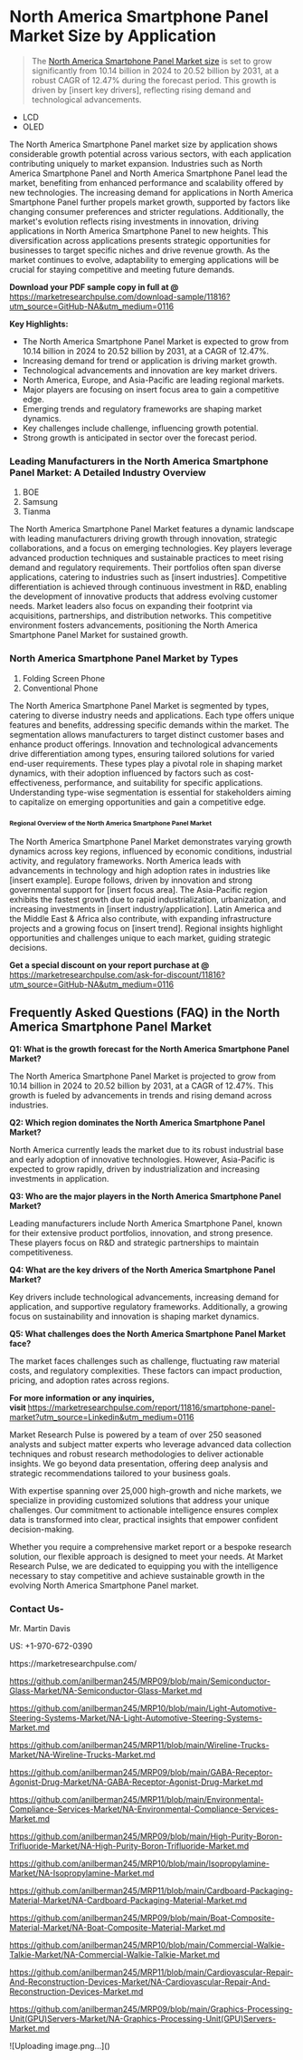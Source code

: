 <h1>North America Smartphone Panel Market&nbsp;Size by Application</h1><blockquote><p>The <a href="https://marketresearchpulse.com/download-sample/11816?utm_source=GitHub-NA&amp;utm_medium=0116">North America Smartphone Panel Market size</a> is set to grow significantly from 10.14 billion in 2024 to 20.52 billion by 2031, at a robust CAGR of 12.47% during the forecast period. This growth is driven by [insert key drivers], reflecting rising demand and technological advancements.</p></blockquote><ul><li>LCD<li> OLED</li></ul><p>The North America Smartphone Panel market size by application shows considerable growth potential across various sectors, with each application contributing uniquely to market expansion. Industries such as North America Smartphone Panel and North America Smartphone Panel lead the market, benefiting from enhanced performance and scalability offered by new technologies. The increasing demand for applications in North America Smartphone Panel further propels market growth, supported by factors like changing consumer preferences and stricter regulations. Additionally, the market's evolution reflects rising investments in innovation, driving applications in North America Smartphone Panel to new heights. This diversification across applications presents strategic opportunities for businesses to target specific niches and drive revenue growth. As the market continues to evolve, adaptability to emerging applications will be crucial for staying competitive and meeting future demands.</p><p><strong>Download your PDF sample copy in full at @ </strong><a href="https://marketresearchpulse.com/download-sample/11816?utm_source=GitHub-NA&amp;utm_medium=0116">https://marketresearchpulse.com/download-sample/11816?utm_source=GitHub-NA&amp;utm_medium=0116</a></p><p><strong>Key Highlights: </strong></p><ul><li>The North America Smartphone Panel Market is expected to grow from 10.14 billion in 2024 to 20.52 billion by 2031, at a CAGR of 12.47%.</li><li>Increasing demand for trend or application is driving market growth.</li><li>Technological advancements and innovation are key market drivers.</li><li>North America, Europe, and Asia-Pacific are leading regional markets.</li><li>Major players are focusing on insert focus area to gain a competitive edge.</li><li>Emerging trends and regulatory frameworks are shaping market dynamics.</li><li>Key challenges include challenge, influencing growth potential.</li><li>Strong growth is anticipated in sector over the forecast period.</li></ul><h3>Leading Manufacturers in the North America Smartphone Panel Market: A Detailed Industry Overview</h3><ol><li>BOE</li><li>Samsung</li><li>Tianma</li></ol><div class="flex max-w-full flex-col flex-grow"><div class="min-h-8 text-message flex w-full flex-col items-end gap-2 whitespace-normal break-words [.text-message+&amp;]:mt-5" dir="auto" data-message-author-role="assistant" data-message-id="fd8432e4-4910-450d-b182-61b7bfb0a01f" data-message-model-slug="gpt-4o"><div class="flex w-full flex-col gap-1 empty:hidden first:pt-[3px]"><div class="markdown prose w-full break-words dark:prose-invert light"><p>The North America Smartphone Panel Market features a dynamic landscape with leading manufacturers driving growth through innovation, strategic collaborations, and a focus on emerging technologies. Key players leverage advanced production techniques and sustainable practices to meet rising demand and regulatory requirements. Their portfolios often span diverse applications, catering to industries such as [insert industries]. Competitive differentiation is achieved through continuous investment in R&amp;D, enabling the development of innovative products that address evolving customer needs. Market leaders also focus on expanding their footprint via acquisitions, partnerships, and distribution networks. This competitive environment fosters advancements, positioning the North America Smartphone Panel Market for sustained growth.</p></div></div></div></div><h3>North America Smartphone Panel Market by Types</h3><ol><li>Folding Screen Phone<li> Conventional Phone</li></ol><div class="flex max-w-full flex-col flex-grow"><div class="min-h-8 text-message flex w-full flex-col items-end gap-2 whitespace-normal break-words [.text-message+&amp;]:mt-5" dir="auto" data-message-author-role="assistant" data-message-id="084470be-0bb7-4664-bddf-5156b4f41249" data-message-model-slug="gpt-4o-mini"><div class="flex w-full flex-col gap-1 empty:hidden first:pt-[3px]"><div class="markdown prose w-full break-words dark:prose-invert light"><p>The North America Smartphone Panel Market is segmented by types, catering to diverse industry needs and applications. Each type offers unique features and benefits, addressing specific demands within the market. The segmentation allows manufacturers to target distinct customer bases and enhance product offerings. Innovation and technological advancements drive differentiation among types, ensuring tailored solutions for varied end-user requirements. These types play a pivotal role in shaping market dynamics, with their adoption influenced by factors such as cost-effectiveness, performance, and suitability for specific applications. Understanding type-wise segmentation is essential for stakeholders aiming to capitalize on emerging opportunities and gain a competitive edge.</p></div></div></div></div><h3><span style="font-size: 11px;">Regional Overview of the North America Smartphone Panel Market</span></h3><div class="flex max-w-full flex-col flex-grow"><div class="min-h-8 text-message flex w-full flex-col items-end gap-2 whitespace-normal break-words [.text-message+&amp;]:mt-5" dir="auto" data-message-author-role="assistant" data-message-id="e9038762-ce64-4e30-91c9-9bd413514231" data-message-model-slug="gpt-4o-mini"><div class="flex w-full flex-col gap-1 empty:hidden first:pt-[3px]"><div class="markdown prose w-full break-words dark:prose-invert light"><p>The North America Smartphone Panel Market demonstrates varying growth dynamics across key regions, influenced by economic conditions, industrial activity, and regulatory frameworks. North America leads with advancements in technology and high adoption rates in industries like [insert example]. Europe follows, driven by innovation and strong governmental support for [insert focus area]. The Asia-Pacific region exhibits the fastest growth due to rapid industrialization, urbanization, and increasing investments in [insert industry/application]. Latin America and the Middle East &amp; Africa also contribute, with expanding infrastructure projects and a growing focus on [insert trend]. Regional insights highlight opportunities and challenges unique to each market, guiding strategic decisions.</p></div></div></div></div><p><strong>Get a special discount on your report purchase at @ </strong><a href="https://marketresearchpulse.com/ask-for-discount/11816?utm_source=GitHub-NA&amp;utm_medium=0116">https://marketresearchpulse.com/ask-for-discount/11816?utm_source=GitHub-NA&amp;utm_medium=0116</a></p><h2>Frequently Asked Questions (FAQ) in the North America Smartphone Panel Market</h2><p><strong>Q1: What is the growth forecast for the North America Smartphone Panel Market?</strong></p><p>The North America Smartphone Panel Market is projected to grow from 10.14 billion in 2024 to 20.52 billion by 2031, at a CAGR of 12.47%. This growth is fueled by advancements in trends and rising demand across industries.</p><p><strong>Q2: Which region dominates the North America Smartphone Panel Market?</strong></p><p>North America currently leads the market due to its robust industrial base and early adoption of innovative technologies. However, Asia-Pacific is expected to grow rapidly, driven by industrialization and increasing investments in application.</p><p><strong>Q3: Who are the major players in the North America Smartphone Panel Market?</strong></p><p>Leading manufacturers include North America Smartphone Panel, known for their extensive product portfolios, innovation, and strong presence. These players focus on R&amp;D and strategic partnerships to maintain competitiveness.</p><p><strong>Q4: What are the key drivers of the North America Smartphone Panel Market?</strong></p><p>Key drivers include technological advancements, increasing demand for application, and supportive regulatory frameworks. Additionally, a growing focus on sustainability and innovation is shaping market dynamics.</p><p><strong>Q5: What challenges does the North America Smartphone Panel Market face?</strong></p><p>The market faces challenges such as challenge, fluctuating raw material costs, and regulatory complexities. These factors can impact production, pricing, and adoption rates across regions.</p><p><strong>For more information or any inquiries, visit&nbsp;</strong><a href="https://marketresearchpulse.com/report/11816/smartphone-panel-market?utm_source=Linkedin&utm_medium=0116">https://marketresearchpulse.com/report/11816/smartphone-panel-market?utm_source=Linkedin&utm_medium=0116</a></p><p>Market Research Pulse is powered by a team of over 250 seasoned analysts and subject matter experts who leverage advanced data collection techniques and robust research methodologies to deliver actionable insights. We go beyond data presentation, offering deep analysis and strategic recommendations tailored to your business goals.</p><p>With expertise spanning over 25,000 high-growth and niche markets, we specialize in providing customized solutions that address your unique challenges. Our commitment to actionable intelligence ensures complex data is transformed into clear, practical insights that empower confident decision-making.</p><p>Whether you require a comprehensive market report or a bespoke research solution, our flexible approach is designed to meet your needs. At Market Research Pulse, we are dedicated to equipping you with the intelligence necessary to stay competitive and achieve sustainable growth in the evolving North America Smartphone Panel market.</p><h3><strong>Contact Us-</strong></h3><p>Mr. Martin Davis</p><p>US: +1-970-672-0390</p><p>https://marketresearchpulse.com/</p><p><a href="https://github.com/anilberman245/MRP09/blob/main/Semiconductor-Glass-Market/NA-Semiconductor-Glass-Market.md">https://github.com/anilberman245/MRP09/blob/main/Semiconductor-Glass-Market/NA-Semiconductor-Glass-Market.md</a></p><p><a href="https://github.com/anilberman245/MRP10/blob/main/Light-Automotive-Steering-Systems-Market/NA-Light-Automotive-Steering-Systems-Market.md">https://github.com/anilberman245/MRP10/blob/main/Light-Automotive-Steering-Systems-Market/NA-Light-Automotive-Steering-Systems-Market.md</a></p><p><a href="https://github.com/anilberman245/MRP11/blob/main/Wireline-Trucks-Market/NA-Wireline-Trucks-Market.md">https://github.com/anilberman245/MRP11/blob/main/Wireline-Trucks-Market/NA-Wireline-Trucks-Market.md</a></p><p><a href="https://github.com/anilberman245/MRP09/blob/main/GABA-Receptor-Agonist-Drug-Market/NA-GABA-Receptor-Agonist-Drug-Market.md">https://github.com/anilberman245/MRP09/blob/main/GABA-Receptor-Agonist-Drug-Market/NA-GABA-Receptor-Agonist-Drug-Market.md</a></p><p><a href="https://github.com/anilberman245/MRP11/blob/main/Environmental-Compliance-Services-Market/NA-Environmental-Compliance-Services-Market.md">https://github.com/anilberman245/MRP11/blob/main/Environmental-Compliance-Services-Market/NA-Environmental-Compliance-Services-Market.md</a></p><p><a href="https://github.com/anilberman245/MRP09/blob/main/High-Purity-Boron-Trifluoride-Market/NA-High-Purity-Boron-Trifluoride-Market.md">https://github.com/anilberman245/MRP09/blob/main/High-Purity-Boron-Trifluoride-Market/NA-High-Purity-Boron-Trifluoride-Market.md</a></p><p><a href="https://github.com/anilberman245/MRP10/blob/main/Isopropylamine-Market/NA-Isopropylamine-Market.md">https://github.com/anilberman245/MRP10/blob/main/Isopropylamine-Market/NA-Isopropylamine-Market.md</a></p><p><a href="https://github.com/anilberman245/MRP11/blob/main/Cardboard-Packaging-Material-Market/NA-Cardboard-Packaging-Material-Market.md">https://github.com/anilberman245/MRP11/blob/main/Cardboard-Packaging-Material-Market/NA-Cardboard-Packaging-Material-Market.md</a></p><p><a href="https://github.com/anilberman245/MRP09/blob/main/Boat-Composite-Material-Market/NA-Boat-Composite-Material-Market.md">https://github.com/anilberman245/MRP09/blob/main/Boat-Composite-Material-Market/NA-Boat-Composite-Material-Market.md</a></p><p><a href="https://github.com/anilberman245/MRP10/blob/main/Commercial-Walkie-Talkie-Market/NA-Commercial-Walkie-Talkie-Market.md">https://github.com/anilberman245/MRP10/blob/main/Commercial-Walkie-Talkie-Market/NA-Commercial-Walkie-Talkie-Market.md</a></p><p><a href="https://github.com/anilberman245/MRP11/blob/main/Cardiovascular-Repair-And-Reconstruction-Devices-Market/NA-Cardiovascular-Repair-And-Reconstruction-Devices-Market.md">https://github.com/anilberman245/MRP11/blob/main/Cardiovascular-Repair-And-Reconstruction-Devices-Market/NA-Cardiovascular-Repair-And-Reconstruction-Devices-Market.md</a></p><p><a href="https://github.com/anilberman245/MRP09/blob/main/Graphics-Processing-Unit(GPU)Servers-Market/NA-Graphics-Processing-Unit(GPU)Servers-Market.md">https://github.com/anilberman245/MRP09/blob/main/Graphics-Processing-Unit(GPU)Servers-Market/NA-Graphics-Processing-Unit(GPU)Servers-Market.md</a></p>
![Uploading image.png…]()

